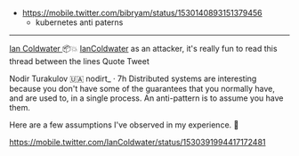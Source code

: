 - https://mobile.twitter.com/bibryam/status/1530140893151379456
  - kubernetes anti paterns

---

[Ian Coldwater ](https://mobile.twitter.com/IanColdwater)📦💥
[IanColdwater](https://mobile.twitter.com/IanColdwater)
as an attacker, it's really fun to read this thread between the lines
Quote Tweet

Nodir Turakulov 🇺🇦
nodirt_
 · 7h
Distributed systems are interesting because you don't have some of the guarantees that you normally have, and are used to, in a single process. An anti-pattern is to assume you have them.

Here are a few assumptions I've observed in my experience. 🧵

https://mobile.twitter.com/IanColdwater/status/1530391994417172481
